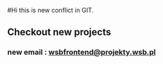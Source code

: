 #Hi this is new conflict in GIT.

## Checkout new projects


### new email : wsbfrontend@projekty.wsb.pl

